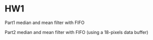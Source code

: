 # HW1
Part1 median and mean filter with FIFO

Part2 median and mean filter with FIFO (using a 18-pixels data buffer)

